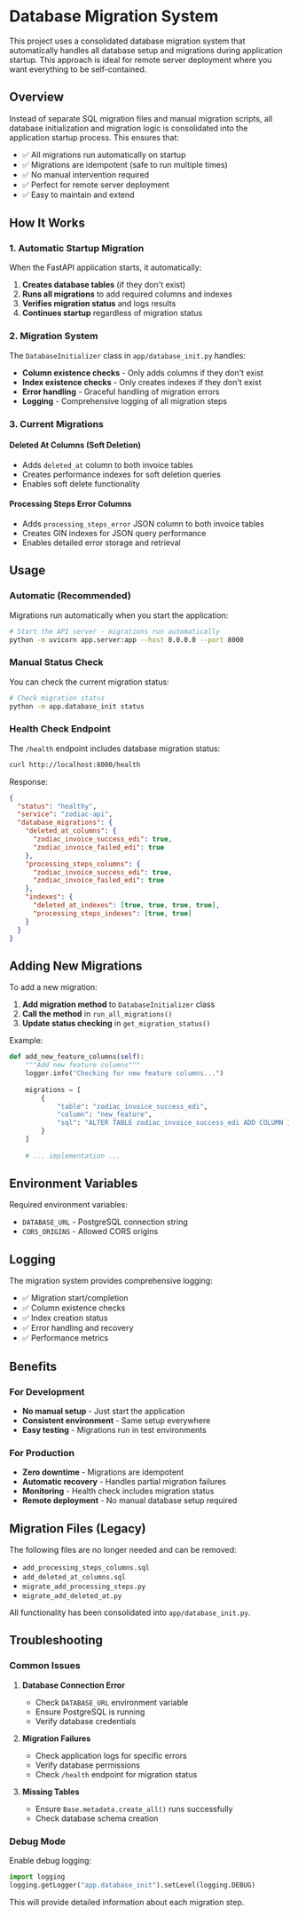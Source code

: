 # Database Migration System

This project uses a consolidated database migration system that automatically handles all database setup and migrations during application startup. This approach is ideal for remote server deployment where you want everything to be self-contained.

## Overview

Instead of separate SQL migration files and manual migration scripts, all database initialization and migration logic is consolidated into the application startup process. This ensures that:

- ✅ All migrations run automatically on startup
- ✅ Migrations are idempotent (safe to run multiple times)
- ✅ No manual intervention required
- ✅ Perfect for remote server deployment
- ✅ Easy to maintain and extend

## How It Works

### 1. Automatic Startup Migration

When the FastAPI application starts, it automatically:

1. **Creates database tables** (if they don't exist)
2. **Runs all migrations** to add required columns and indexes
3. **Verifies migration status** and logs results
4. **Continues startup** regardless of migration status

### 2. Migration System

The `DatabaseInitializer` class in `app/database_init.py` handles:

- **Column existence checks** - Only adds columns if they don't exist
- **Index existence checks** - Only creates indexes if they don't exist
- **Error handling** - Graceful handling of migration errors
- **Logging** - Comprehensive logging of all migration steps

### 3. Current Migrations

#### Deleted At Columns (Soft Deletion)
- Adds `deleted_at` column to both invoice tables
- Creates performance indexes for soft deletion queries
- Enables soft delete functionality

#### Processing Steps Error Columns
- Adds `processing_steps_error` JSON column to both invoice tables
- Creates GIN indexes for JSON query performance
- Enables detailed error storage and retrieval

## Usage

### Automatic (Recommended)

Migrations run automatically when you start the application:

```bash
# Start the API server - migrations run automatically
python -m uvicorn app.server:app --host 0.0.0.0 --port 8000
```

### Manual Status Check

You can check the current migration status:

```bash
# Check migration status
python -m app.database_init status
```

### Health Check Endpoint

The `/health` endpoint includes database migration status:

```bash
curl http://localhost:8000/health
```

Response:
```json
{
  "status": "healthy",
  "service": "zodiac-api",
  "database_migrations": {
    "deleted_at_columns": {
      "zodiac_invoice_success_edi": true,
      "zodiac_invoice_failed_edi": true
    },
    "processing_steps_columns": {
      "zodiac_invoice_success_edi": true,
      "zodiac_invoice_failed_edi": true
    },
    "indexes": {
      "deleted_at_indexes": [true, true, true, true],
      "processing_steps_indexes": [true, true]
    }
  }
}
```

## Adding New Migrations

To add a new migration:

1. **Add migration method** to `DatabaseInitializer` class
2. **Call the method** in `run_all_migrations()`
3. **Update status checking** in `get_migration_status()`

Example:

```python
def add_new_feature_columns(self):
    """Add new feature columns"""
    logger.info("Checking for new feature columns...")
    
    migrations = [
        {
            "table": "zodiac_invoice_success_edi",
            "column": "new_feature",
            "sql": "ALTER TABLE zodiac_invoice_success_edi ADD COLUMN IF NOT EXISTS new_feature TEXT NULL;"
        }
    ]
    
    # ... implementation ...
```

## Environment Variables

Required environment variables:

- `DATABASE_URL` - PostgreSQL connection string
- `CORS_ORIGINS` - Allowed CORS origins

## Logging

The migration system provides comprehensive logging:

- ✅ Migration start/completion
- ✅ Column existence checks
- ✅ Index creation status
- ✅ Error handling and recovery
- ✅ Performance metrics

## Benefits

### For Development
- **No manual setup** - Just start the application
- **Consistent environment** - Same setup everywhere
- **Easy testing** - Migrations run in test environments

### For Production
- **Zero downtime** - Migrations are idempotent
- **Automatic recovery** - Handles partial migration failures
- **Monitoring** - Health check includes migration status
- **Remote deployment** - No manual database setup required

## Migration Files (Legacy)

The following files are no longer needed and can be removed:

- `add_processing_steps_columns.sql`
- `add_deleted_at_columns.sql`
- `migrate_add_processing_steps.py`
- `migrate_add_deleted_at.py`

All functionality has been consolidated into `app/database_init.py`.

## Troubleshooting

### Common Issues

1. **Database Connection Error**
   - Check `DATABASE_URL` environment variable
   - Ensure PostgreSQL is running
   - Verify database credentials

2. **Migration Failures**
   - Check application logs for specific errors
   - Verify database permissions
   - Check `/health` endpoint for migration status

3. **Missing Tables**
   - Ensure `Base.metadata.create_all()` runs successfully
   - Check database schema creation

### Debug Mode

Enable debug logging:

```python
import logging
logging.getLogger("app.database_init").setLevel(logging.DEBUG)
```

This will provide detailed information about each migration step.
